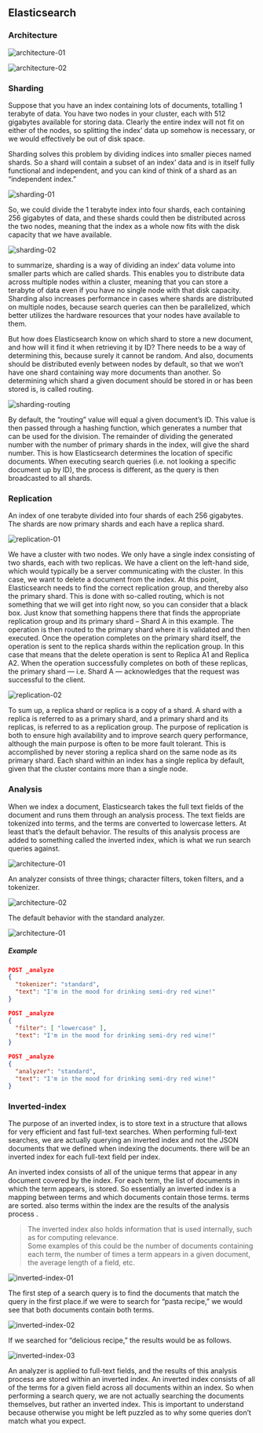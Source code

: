 ## Elasticsearch


### Architecture

![architecture-01](images/architecture/architecture-01.png)

![architecture-02](images/architecture/architecture-02.png)


### Sharding

Suppose that you have an index containing lots of documents, totalling 1 terabyte of data. You have two nodes in your cluster, each with 512 gigabytes available for storing data. Clearly the entire index will not fit on either of the nodes, so splitting the index’ data up somehow is necessary, or we would effectively be out of disk space.

Sharding solves this problem by dividing indices into smaller pieces named shards. So a shard will contain a subset of an index’ data and is in itself fully functional and independent, and you can kind of think of a shard as an “independent index.” 

![sharding-01](images/sharding/sharding-01.png)

So, we could divide the 1 terabyte index into four shards, each containing 256 gigabytes of data, and these shards could then be distributed across the two nodes, meaning that the index as a whole now fits with the disk capacity that we have available.

![sharding-02](images/sharding/sharding-02.png)

to summarize, sharding is a way of dividing an index’ data volume into smaller parts which are called shards. This enables you to distribute data across multiple nodes within a cluster, meaning that you can store a terabyte of data even if you have no single node with that disk capacity. Sharding also increases performance in cases where shards are distributed on multiple nodes, because search queries can then be parallelized, which better utilizes the hardware resources that your nodes have available to them.

But how does Elasticsearch know on which shard to store a new document, and how will it find it when retrieving it by ID? There needs to be a way of determining this, because surely it cannot be random. And also, documents should be distributed evenly between nodes by default, so that we won’t have one shard containing way more documents than another. So determining which shard a given document should be stored in or has been stored is, is called routing.

![sharding-routing](images/sharding/sharding-routing.png)

By default, the “routing” value will equal a given document’s ID. This value is then passed through a hashing function, which generates a number that can be used for the division. The remainder of dividing the generated number with the number of primary shards in the index, will give the shard number. This is how Elasticsearch determines the location of specific documents. When executing search queries (i.e. not looking a specific document up by ID), the process is different, as the query is then broadcasted to all shards.

### Replication

An index of one terabyte divided into four shards of each 256 gigabytes. The shards are now primary shards and each have a replica shard.

![replication-01](images/replication/replication-01.png)

We have a cluster with two nodes. We only have a single index consisting of two shards, each with two replicas. We have a client on the left-hand side, which would typically be a server communicating with the cluster. In this case, we want to delete a document from the index. At this point, Elasticsearch needs to find the correct replication group, and thereby also the primary shard. This is done with so-called routing, which is not something that we will get into right now, so you can consider that a black box. Just know that something happens there that finds the appropriate replication group and its primary shard – Shard A in this example. The operation is then routed to the primary shard where it is validated and then executed. Once the operation completes on the primary shard itself, the operation is sent to the replica shards within the replication group. In this case that means that the delete operation is sent to Replica A1 and Replica A2. When the operation successfully completes on both of these replicas, the primary shard — i.e. Shard A — acknowledges that the request was successful to the client.

![replication-02](images/replication/replication-02.png)

To sum up, a replica shard or replica is a copy of a shard. A shard with a replica is referred to as a primary shard, and a primary shard and its replicas, is referred to as a replication group. The purpose of replication is both to ensure high availability and to improve search query performance, although the main purpose is often to be more fault tolerant. This is accomplished by never storing a replica shard on the same node as its primary shard. Each shard within an index has a single replica by default, given that the cluster contains more than a single node.

### Analysis

When we index a document, Elasticsearch takes the full text fields of the document and runs them through an analysis process. The text fields are tokenized into terms, and the terms are converted to lowercase letters. At least that’s the default behavior. The results of this analysis process are added to something called the inverted index, which is what we run search queries against.

![architecture-01](images/analysis/introduction-to-analysis.png)

An analyzer consists of three things; character filters, token filters, and a tokenizer. 

![architecture-02](images/analysis/analyzer-flow.png)

The default behavior with the standard analyzer.

![architecture-01](images/analysis/analyzer-flow-example.png)

##### Example

```json
POST _analyze
{
  "tokenizer": "standard",
  "text": "I'm in the mood for drinking semi-dry red wine!"
}

POST _analyze
{
  "filter": [ "lowercase" ],
  "text": "I'm in the mood for drinking semi-dry red wine!"
}

POST _analyze
{
  "analyzer": "standard",
  "text": "I'm in the mood for drinking semi-dry red wine!"
}
```

### Inverted-index

The purpose of an inverted index, is to store text in a structure that allows for very efficient and fast full-text searches. When performing full-text searches, we are actually querying an inverted index and not the JSON documents that we defined when indexing the documents. there will be an inverted index for each full-text field per index. 

An inverted index consists of all of the unique terms that appear in any document covered by the index. For each term, the list of documents in which the term appears, is stored. So essentially an inverted index is a mapping between terms and which documents contain those terms. terms are sorted. also terms within the index are the results of the analysis process .

> The inverted index also holds information that is used internally, such as for computing relevance. </br>
> Some examples of this could be the number of documents containing each term, the number of times a term appears in a given document, the average length of a field, etc. </br>

![inverted-index-01](images/inverted-index/inverted-index-01.png)

The first step of a search query is to find the documents that match the query in the first place.if we were to search for “pasta recipe,” we would see that both documents contain both terms.

![inverted-index-02](images/inverted-index/inverted-index-02.png)

If we searched for “delicious recipe,” the results would be as follows.

![inverted-index-03](images/inverted-index/inverted-index-03.png)

An analyzer is applied to full-text fields, and the results of this analysis process are stored within an inverted index. An inverted index consists of all of the terms for a given field across all documents within an index. So when performing a search query, we are not actually searching the documents themselves, but rather an inverted index. This is important to understand because otherwise you might be left puzzled as to why some queries don’t match what you expect.


